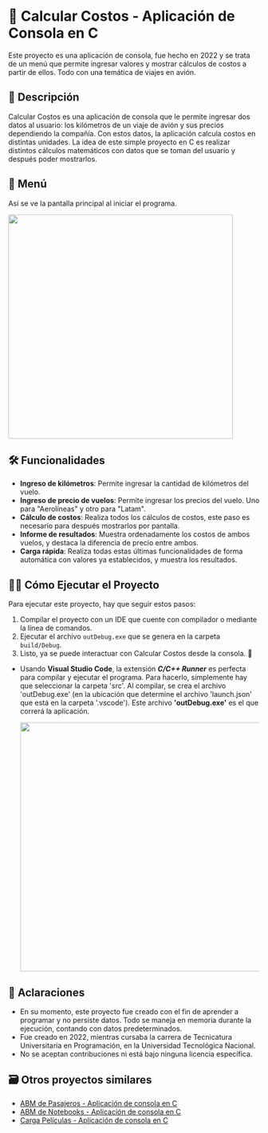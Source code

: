 # 🧮 Calcular Costos - Aplicación de Consola en C

Este proyecto es una aplicación de consola, fue hecho en 2022 y se trata de un menú que permite ingresar valores y mostrar cálculos de costos a partir de ellos. Todo con una temática de viajes en avión.

## 📘 Descripción

Calcular Costos es una aplicación de consola que le permite ingresar dos datos al usuario: los kilómetros de un viaje de avión y sus precios dependiendo la compañía. Con estos datos, la aplicación calcula costos en distintas unidades. La idea de este simple proyecto en C es realizar distintos cálculos matemáticos con datos que se toman del usuario y después poder mostrarlos.

## 🚀 Menú

Así se ve la pantalla principal al iniciar el programa.

<img src="https://github.com/user-attachments/assets/1a13ece3-0f5a-4731-92ec-f2267323ff1a" width="450"/>

## 🛠️ Funcionalidades

- **Ingreso de kilómetros**: Permite ingresar la cantidad de kilómetros del vuelo.
- **Ingreso de precio de vuelos**: Permite ingresar los precios del vuelo. Uno para "Aerolíneas" y otro para "Latam". 
- **Cálculo de costos**: Realiza todos los cálculos de costos, este paso es necesario para después mostrarlos por pantalla.
- **Informe de resultados**: Muestra ordenadamente los costos de ambos vuelos, y destaca la diferencia de precio entre ambos.
- **Carga rápida**: Realiza todas estas últimas funcionalidades de forma automática con valores ya establecidos, y muestra los resultados.

## 👨‍💻 Cómo Ejecutar el Proyecto

Para ejecutar este proyecto, hay que seguir estos pasos:

1. Compilar el proyecto con un IDE que cuente con compilador o mediante la línea de comandos.
2. Ejecutar el archivo `outDebug.exe` que se genera en la carpeta `build/Debug`.
3. Listo, ya se puede interactuar con Calcular Costos desde la consola. 🎉

- Usando **Visual Studio Code**, la extensión ***C/C++ Runner*** es perfecta para compilar y ejecutar el programa. Para hacerlo, simplemente hay que seleccionar la carpeta 'src'. Al compilar, se crea el archivo 'outDebug.exe' (en la ubicación que determine el archivo 'launch.json' que está en la carpeta '.vscode'). Este archivo **'outDebug.exe'** es el que correrá la aplicación.

  <img src="https://github.com/user-attachments/assets/21aac7da-b211-4983-b944-9590aa125365" width="500"/>

## 📌 Aclaraciones
- En su momento, este proyecto fue creado con el fin de aprender a programar y no persiste datos. Todo se maneja en memoria durante la ejecución, contando con datos predeterminados.
- Fue creado en 2022, mientras cursaba la carrera de Tecnicatura Universitaria en Programación, en la Universidad Tecnológica Nacional.
- No se aceptan contribuciones ni está bajo ninguna licencia específica.

## 🗃️ Otros proyectos similares
- [ABM de Pasajeros - Aplicación de consola en C](https://github.com/miguecode/c-abm-pasajeros)
- [ABM de Notebooks - Aplicación de consola en C](https://github.com/miguecode/c-abm-notebooks)
- [Carga Películas - Aplicación de consola en C](https://github.com/miguecode/c-carga-peliculas)
